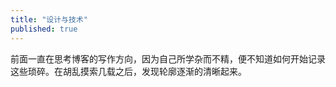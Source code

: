```yaml
---
title: "设计与技术"
published: true
---
```


前面一直在思考博客的写作方向，因为自己所学杂而不精，便不知道如何开始记录这些琐碎。在胡乱摸索几载之后，发现轮廓逐渐的清晰起来。
